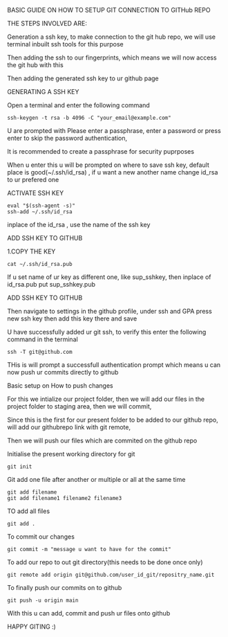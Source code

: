 BASIC GUIDE ON HOW TO SETUP GIT CONNECTION TO GITHub REPO   

THE STEPS INVOLVED ARE:

Generation a ssh key, to make connection to the git hub repo, we will use terminal inbuilt ssh tools for this purpose

Then adding the ssh to our fingerprints, which means we will now access the git hub with this

Then adding the generated ssh key to ur github page 


GENERATING A SSH KEY

Open a terminal and enter the following command

```
ssh-keygen -t rsa -b 4096 -C "your_email@example.com"
```

U are prompted with Please enter a passphrase, enter a password or press enter to skip the password authentication,

It is recommended to create a passphrase for security puprposes

When u enter this u will be prompted on where to save ssh key, default place is good(~/.ssh/id_rsa) , if u want a new another name change id_rsa to ur prefered one


ACTIVATE SSH KEY
```
eval "$(ssh-agent -s)"
ssh-add ~/.ssh/id_rsa
```
inplace of the id_rsa , use the name of the ssh key


ADD SSH KEY TO GITHUB

1.COPY THE KEY

```
cat ~/.ssh/id_rsa.pub
```

If u set name of ur key as different one, like sup_sshkey, then inplace of id_rsa.pub put sup_sshkey.pub

ADD SSH KEY TO GITHUB

Then navigate to settings in the github profile, under ssh and GPA press new ssh key then add this key there and save

U have successfully added ur git ssh, to verify this enter the following command in the terminal

```
ssh -T git@github.com
```

THis is will prompt a successfull authentication prompt which means u can now push ur commits directly to github

Basic setup on How to push changes

For this we intialize our project folder, then we will add our files in the project folder to staging area, then we will commit,

Since this is the first for our present folder to be added to our github repo,
will add our githubrepo link with git remote, 

Then we will push our files which are commited on the github repo

Initialise the present working directory for git
```
git init
```

Git add one file after another or multiple or all at the same time
```
git add filename
git add filename1 filename2 filename3
```

TO add all files
```
git add .
```

To commit our changes
```
git commit -m "message u want to have for the commit"
```

To add our repo to out git directory(this needs to be done once only)
```
git remote add origin git@github.com/user_id_git/repositry_name.git
```

To finally push our commits on to github

```
git push -u origin main
```

With this u can add, commit and push ur files onto github

HAPPY GITING :)



